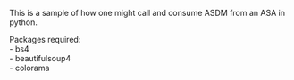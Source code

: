 This is a sample of how one might call and consume ASDM from an ASA in python.  

Packages required:  
          - bs4  
          - beautifulsoup4  
          - colorama  
          